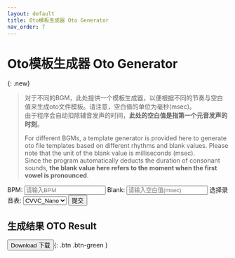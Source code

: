 ```yaml
---
layout: default
title: Oto模板生成器 Oto Generator
nav_order: 7
--- 
```

# Oto模板生成器 Oto Generator

{: .new}
> 对于不同的BGM，此处提供一个模板生成器，以便根据不同的节奏与空白值来生成oto文件模板。请注意，空白值的单位为毫秒(msec)。  
> 由于程序会自动扣除辅音发声的时间，**此处的空白值是指第一个元音发声的时刻**。  
> 
> For different BGMs, a template generator is provided here to generate oto file templates based on different rhythms and blank values. Please note that the unit of the blank value is milliseconds (msec).   
> Since the program automatically deducts the duration of consonant sounds, **the blank value here refers to the moment when the first vowel is pronounced**.  

<form id="myForm">  
  <label for="BPM">BPM:</label>  
  <input type="text" name="BPM" id="BPM" placeholder="请输入BPM">    
  <label for="blank">Blank:</label>  
  <input type="text" name="blank" id="blank" placeholder="请输入空白值(msec)">  
  <label for="type">选择录音表:</label>  
  <select id="type" name="type">  
    <option value="Nano">CVVC_Nano</option> 
    <option value="Lite">CVVC_Lite</option>  
    <option value="Full">CVVC_Full</option>  
    <option value="VCV">VCV</option>  
  </select>  
  <input type="submit" class="btn" onclick="event.preventDefault(); generateOTO();" value="提交">  
</form>  

## 生成结果 OTO Result
<button type="button" name="button" class="btn" onclick="downloadResult()">Download 下载</button>{: .btn .btn-green }
<pre id="output"></pre>  
<script src="generator.js"></script> 
